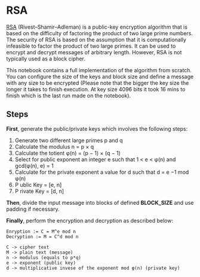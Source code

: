 # RSA

[RSA](https://en.wikipedia.org/wiki/RSA_(cryptosystem)) (Rivest–Shamir–Adleman) is a public-key encryption algorithm that is based on the difficulty of factoring the product of two large prime numbers. The security of RSA is based on the assumption that it is computationally infeasible to factor the product of two large primes. It can be used to encrypt and decrypt messages of arbitrary length. However, RSA is not typically used as a block cipher.

This notebook contains a full implementation of the algorithm from scratch. You can configure the size of the keys and block size and define a message with any size to be encrypted (Please note that the bigger the key size the longer it takes to finish execution. At key size 4096 bits it took 16 mins to finish which is the last run made on the notebook).

## Steps

**First**, generate the public/private keys which involves the following steps:
1. Generate two different large primes p and q
2. Calculate the modulus n = p × q
3. Calculate the totient φ(n) = (p − 1) × (q − 1)
4. Select for public exponent an integer e such that 1 < e < φ(n)
and gcd(φ(n), e) = 1
5. Calculate for the private exponent a value for d such that
d = e
−1 mod φ(n)
6. P ublic Key = [e, n]
7. P rivate Key = [d, n]

**Then**, divide the input message into blocks of defined **BLOCK_SIZE** and use padding if necessary.

**Finally**, perform the encryption and decryption as described below:
```
Enryption := C = M^e mod n
Decryption := M = C^d mod n

C -> cipher text
M -> plain text (message)
n -> modulus (equals to p*q)
e -> exponent (public key)
d -> multiplicative invese of the exponent mod φ(n) (private key)
```
